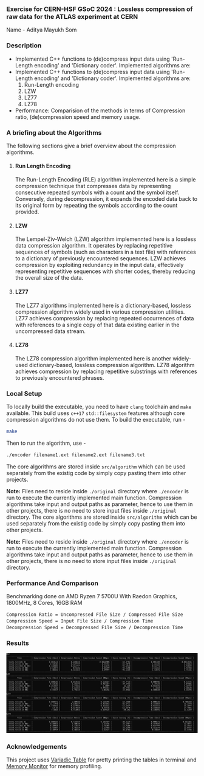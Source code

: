 ### Exercise for CERN-HSF GSoC 2024 : Lossless compression of raw data for the ATLAS experiment at CERN

Name - Aditya Mayukh Som

### Description

- Implemented C++ functions to (de)compress input data using 'Run-Length encoding' and 'Dictionary coder'. Implemented algorithms are:
- Implemented C++ functions to (de)compress input data using 'Run-Length encoding' and 'Dictionary coder'. Implemented algorithms are:
  1. Run-Length encoding
  2. LZW
  3. LZ77
  4. LZ78
- Performance: Comparision of the methods in terms of Compression ratio, (de)compression speed and memory usage.

### A briefing about the Algorithms

The following sections give a brief overview about the compression algorithms.

1. #### Run Length Encoding

    The Run-Length Encoding (RLE) algorithm implemented here is a simple compression technique that compresses data by representing consecutive repeated symbols with a count and the symbol itself. Conversely, during decompression, it expands the encoded data back to its original form by repeating the symbols according to the count provided.

2. #### LZW

    The Lempel-Ziv-Welch (LZW) algorithm implemennted here is a lossless data compression algorithm. It operates by replacing repetitive sequences of symbols (such as characters in a text file) with references to a dictionary of previously encountered sequences. LZW achieves compression by exploiting redundancy in the input data, effectively representing repetitive sequences with shorter codes, thereby reducing the overall size of the data.

3. #### LZ77

    The LZ77 algorithms implemented here is a dictionary-based, lossless compression algorithm widely used in various compression utilities. LZ77 achieves compression by replacing repeated occurrences of data with references to a single copy of that data existing earlier in the uncompressed data stream.

4. #### LZ78

    The LZ78 compression algorithm implemented here is another widely-used dictionary-based, lossless compression algorithm. LZ78 algorithm achieves compression by replacing repetitive substrings with references to previously encountered phrases.

### Local Setup

To locally build the executable, you need to have `clang` toolchain and `make` available. This build uses `c++17` `std::filesystem` features although core compression algorithms do not use them. To build the executable, run -

```sh
make
```

Then to run the algorithm, use -

```sh
./encoder filename1.ext filename2.ext filename3.txt
```

The core algorithms are stored inside `src/algorithm` which can be used separately from the existig code by simply copy pasting them into other projects.

**Note:** Files need to reside inside `./original` directory where `./encoder` is run to execute the currently implemented main function. Compression algorithms take input and output paths as parameter, hence to use them in other projects, there is no need to store input files inside `./original` directory.
The core algorithms are stored inside `src/algorithm` which can be used separately from the existig code by simply copy pasting them into other projects.

**Note:** Files need to reside inside `./original` directory where `./encoder` is run to execute the currently implemented main function. Compression algorithms take input and output paths as parameter, hence to use them in other projects, there is no need to store input files inside `./original` directory.

### Performance And Comparison

Benchmarking done on AMD Ryzen 7 5700U With Raedon Graphics, 1800MHz, 8 Cores, 16GB RAM

```sh
Compression Ratio = Uncompressed File Size / Compressed File Size
Compression Speed = Input File Size / Compression Time
Decompression Speed = Decompressed File Size / Decompression Time
```

### Results

![results from running the algorithms](./results.png)

### Acknowledgements

This project uses [Variadic Table](https://github.com/friedmud/variadic_table) for pretty printing the tables in terminal and [Memory Monitor](https://github.com/mpetri/mem_monitor) for memory profiling.
